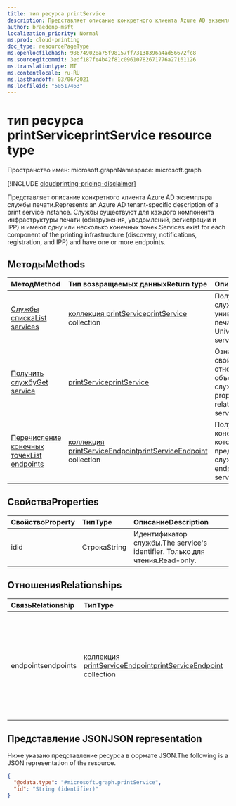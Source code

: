 ```yaml
---
title: тип ресурса printService
description: Представляет описание конкретного клиента Azure AD экземпляра службы печати. Службы существуют для каждого компонента инфраструктуры печати (например, обнаружения, уведомления, регистрации и IPP) и имеют одну или несколько конечных точек.
author: braedenp-msft
localization_priority: Normal
ms.prod: cloud-printing
doc_type: resourcePageType
ms.openlocfilehash: 986749028a75f98157ff73138396a4ad56672fc8
ms.sourcegitcommit: 3edf187fe4b42f81c09610782671776a27161126
ms.translationtype: MT
ms.contentlocale: ru-RU
ms.lasthandoff: 03/06/2021
ms.locfileid: "50517463"
---
```

# <a name="printservice-resource-type"></a><span data-ttu-id="7cd08-104">тип ресурса printService</span><span class="sxs-lookup"><span data-stu-id="7cd08-104">printService resource type</span></span>

<span data-ttu-id="7cd08-105">Пространство имен: microsoft.graph</span><span class="sxs-lookup"><span data-stu-id="7cd08-105">Namespace: microsoft.graph</span></span>

[!INCLUDE [cloudprinting-pricing-disclaimer](../../includes/cloudprinting-pricing-disclaimer.md)]

<span data-ttu-id="7cd08-106">Представляет описание конкретного клиента Azure AD экземпляра службы печати.</span><span class="sxs-lookup"><span data-stu-id="7cd08-106">Represents an Azure AD tenant-specific description of a print service instance.</span></span> <span data-ttu-id="7cd08-107">Службы существуют для каждого компонента инфраструктуры печати (обнаружения, уведомлений, регистрации и IPP) и имеют одну или несколько конечных точек.</span><span class="sxs-lookup"><span data-stu-id="7cd08-107">Services exist for each component of the printing infrastructure (discovery, notifications, registration, and IPP) and have one or more endpoints.</span></span>

## <a name="methods"></a><span data-ttu-id="7cd08-108">Методы</span><span class="sxs-lookup"><span data-stu-id="7cd08-108">Methods</span></span>
|<span data-ttu-id="7cd08-109">Метод</span><span class="sxs-lookup"><span data-stu-id="7cd08-109">Method</span></span>|<span data-ttu-id="7cd08-110">Тип возвращаемых данных</span><span class="sxs-lookup"><span data-stu-id="7cd08-110">Return type</span></span>|<span data-ttu-id="7cd08-111">Описание</span><span class="sxs-lookup"><span data-stu-id="7cd08-111">Description</span></span>|
|:---|:---|:---|
| [<span data-ttu-id="7cd08-112">Службы списка</span><span class="sxs-lookup"><span data-stu-id="7cd08-112">List services</span></span>](../api/print-list-services.md) | <span data-ttu-id="7cd08-113">[коллекция printService](printservice.md)</span><span class="sxs-lookup"><span data-stu-id="7cd08-113">[printService](printservice.md) collection</span></span> | <span data-ttu-id="7cd08-114">Получите список служб универсальной печати.</span><span class="sxs-lookup"><span data-stu-id="7cd08-114">Get a list of Universal Print services.</span></span> |
| [<span data-ttu-id="7cd08-115">Получить службу</span><span class="sxs-lookup"><span data-stu-id="7cd08-115">Get service</span></span>](../api/printservice-get.md) | [<span data-ttu-id="7cd08-116">printService</span><span class="sxs-lookup"><span data-stu-id="7cd08-116">printService</span></span>](printservice.md) | <span data-ttu-id="7cd08-117">Ознакомьтесь с свойствами и отношениями объекта-службы.</span><span class="sxs-lookup"><span data-stu-id="7cd08-117">Read the properties and relationships of service object.</span></span> |
| [<span data-ttu-id="7cd08-118">Перечисление конечных точек</span><span class="sxs-lookup"><span data-stu-id="7cd08-118">List endpoints</span></span>](../api/printservice-list-endpoints.md) | <span data-ttu-id="7cd08-119">[коллекция printServiceEndpoint](printserviceendpoint.md)</span><span class="sxs-lookup"><span data-stu-id="7cd08-119">[printServiceEndpoint](printserviceendpoint.md) collection</span></span> | <span data-ttu-id="7cd08-120">Получите список конечных точек, которые предоставляет служба.</span><span class="sxs-lookup"><span data-stu-id="7cd08-120">Get a list of endpoints that a service provides.</span></span> |

## <a name="properties"></a><span data-ttu-id="7cd08-121">Свойства</span><span class="sxs-lookup"><span data-stu-id="7cd08-121">Properties</span></span>
|<span data-ttu-id="7cd08-122">Свойство</span><span class="sxs-lookup"><span data-stu-id="7cd08-122">Property</span></span>|<span data-ttu-id="7cd08-123">Тип</span><span class="sxs-lookup"><span data-stu-id="7cd08-123">Type</span></span>|<span data-ttu-id="7cd08-124">Описание</span><span class="sxs-lookup"><span data-stu-id="7cd08-124">Description</span></span>|
|:---|:---|:---|
|<span data-ttu-id="7cd08-125">id</span><span class="sxs-lookup"><span data-stu-id="7cd08-125">id</span></span>|<span data-ttu-id="7cd08-126">Строка</span><span class="sxs-lookup"><span data-stu-id="7cd08-126">String</span></span>|<span data-ttu-id="7cd08-127">Идентификатор службы.</span><span class="sxs-lookup"><span data-stu-id="7cd08-127">The service's identifier.</span></span> <span data-ttu-id="7cd08-128">Только для чтения.</span><span class="sxs-lookup"><span data-stu-id="7cd08-128">Read-only.</span></span>|

## <a name="relationships"></a><span data-ttu-id="7cd08-129">Отношения</span><span class="sxs-lookup"><span data-stu-id="7cd08-129">Relationships</span></span>
|<span data-ttu-id="7cd08-130">Связь</span><span class="sxs-lookup"><span data-stu-id="7cd08-130">Relationship</span></span>|<span data-ttu-id="7cd08-131">Тип</span><span class="sxs-lookup"><span data-stu-id="7cd08-131">Type</span></span>|<span data-ttu-id="7cd08-132">Описание</span><span class="sxs-lookup"><span data-stu-id="7cd08-132">Description</span></span>|
|:---|:---|:---|
|<span data-ttu-id="7cd08-133">endpoints</span><span class="sxs-lookup"><span data-stu-id="7cd08-133">endpoints</span></span>|<span data-ttu-id="7cd08-134">[коллекция printServiceEndpoint](printserviceendpoint.md)</span><span class="sxs-lookup"><span data-stu-id="7cd08-134">[printServiceEndpoint](printserviceendpoint.md) collection</span></span>| <span data-ttu-id="7cd08-135">Конечные точки, которые можно использовать для доступа к службе.</span><span class="sxs-lookup"><span data-stu-id="7cd08-135">Endpoints that can be used to access the service.</span></span> <span data-ttu-id="7cd08-136">Только для чтения.</span><span class="sxs-lookup"><span data-stu-id="7cd08-136">Read-only.</span></span> <span data-ttu-id="7cd08-137">Допускается значение null.</span><span class="sxs-lookup"><span data-stu-id="7cd08-137">Nullable.</span></span>|

## <a name="json-representation"></a><span data-ttu-id="7cd08-138">Представление JSON</span><span class="sxs-lookup"><span data-stu-id="7cd08-138">JSON representation</span></span>
<span data-ttu-id="7cd08-139">Ниже указано представление ресурса в формате JSON.</span><span class="sxs-lookup"><span data-stu-id="7cd08-139">The following is a JSON representation of the resource.</span></span>
<!-- {
  "blockType": "resource",
  "keyProperty": "id",
  "@odata.type": "microsoft.graph.printService",
  "openType": false
}
-->
``` json
{
  "@odata.type": "#microsoft.graph.printService",
  "id": "String (identifier)"
}
```

